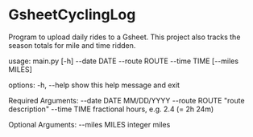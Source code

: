 # GsheetCyclingLog

Program to upload daily rides to a Gsheet. This project also tracks the season totals for mile and time ridden.

usage: main.py [-h] --date DATE --route ROUTE --time TIME [--miles MILES]

options:
  -h, --help     show this help message and exit

Required Arguments:
  --date DATE    MM/DD/YYYY
  --route ROUTE  "route description"
  --time TIME    fractional hours, e.g. 2.4 (= 2h 24m)

Optional Arguments:
  --miles MILES  integer miles
